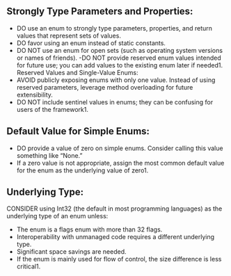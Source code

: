 ## Strongly Type Parameters and Properties:
- DO use an enum to strongly type parameters, properties, and return values that represent sets of values.
- DO favor using an enum instead of static constants.
- DO NOT use an enum for open sets (such as operating system versions or names of friends).
-DO NOT provide reserved enum values intended for future use; you can add values to the existing enum later if needed1.
Reserved Values and Single-Value Enums:
- AVOID publicly exposing enums with only one value. Instead of using reserved parameters, leverage method overloading for future extensibility.
- DO NOT include sentinel values in enums; they can be confusing for users of the framework1.
## Default Value for Simple Enums:
- DO provide a value of zero on simple enums. Consider calling this value something like “None.”
- If a zero value is not appropriate, assign the most common default value for the enum as the underlying value of zero1.
## Underlying Type:
CONSIDER using Int32 (the default in most programming languages) as the underlying type of an enum unless:
- The enum is a flags enum with more than 32 flags.
- Interoperability with unmanaged code requires a different underlying type.
- Significant space savings are needed.
- If the enum is mainly used for flow of control, the size difference is less critical1.